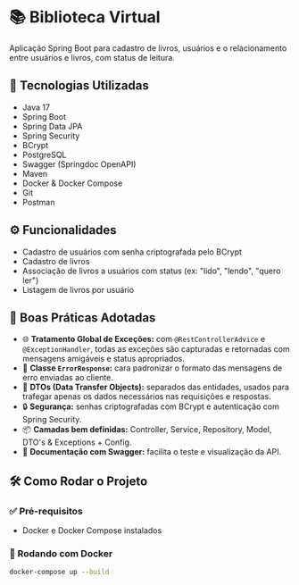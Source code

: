 # 📚 Biblioteca Virtual

Aplicação Spring Boot para cadastro de livros, usuários e o relacionamento entre usuários e livros, com status de leitura.

## 🚀 Tecnologias Utilizadas

- Java 17
- Spring Boot
- Spring Data JPA
- Spring Security
- BCrypt
- PostgreSQL
- Swagger (Springdoc OpenAPI)
- Maven
- Docker & Docker Compose
- Git
- Postman

## ⚙️ Funcionalidades

- Cadastro de usuários com senha criptografada pelo BCrypt
- Cadastro de livros
- Associação de livros a usuários com status (ex: "lido", "lendo", "quero ler")
- Listagem de livros por usuário

## 🧱 Boas Práticas Adotadas
- 🌐 **Tratamento Global de Exceções:** com `@RestControllerAdvice` e `@ExceptionHandler`, todas as exceções são capturadas e retornadas com mensagens amigáveis e status apropriados.
- 🧾 **Classe `ErrorResponse`:** cara padronizar o formato das mensagens de erro enviadas ao cliente.
- 🧾 **DTOs (Data Transfer Objects):** separados das entidades, usados para trafegar apenas os dados necessários nas requisições e respostas.
- 🔒 **Segurança:** senhas criptografadas com BCrypt e autenticação com Spring Security.
- 📦 **Camadas bem definidas:** Controller, Service, Repository, Model, DTO's & Exceptions + Config.
- 📄 **Documentação com Swagger:** facilita o teste e visualização da API.

## 🛠️ Como Rodar o Projeto

### ✅ Pré-requisitos

- Docker e Docker Compose instalados

### 🐳 Rodando com Docker

```bash
docker-compose up --build
